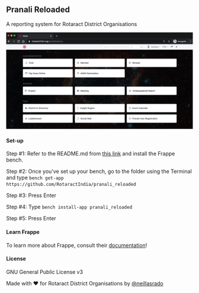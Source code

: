 ## Pranali Reloaded

A reporting system for Rotaract District Organisations

![Screenshot of the Pranali Reloaded Dashboard](.github/pranali_desk.png)

#### Set-up

Step #1: Refer to the README.md from [this link](https://github.com/frappe/bench) and install the Frappe bench.

Step #2: Once you've set up your bench, go to the folder using the Terminal and type 
```bench get-app https://github.com/RotaractIndia/pranali_reloaded```

Step #3: Press Enter

Step #4: Type
```bench install-app pranali_reloaded```

Step #5: Press Enter

#### Learn Frappe

To learn more about Frappe, consult their [documentation](https://frappe.io/docs/user/en)!

#### License

GNU General Public License v3

Made with ❤️  for Rotaract District Organisations by [@neillasrado](https://github.com/neilLasrado)
